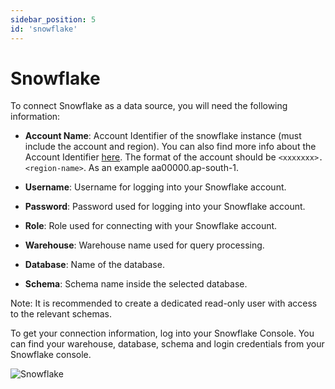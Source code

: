 ```yaml
---
sidebar_position: 5
id: 'snowflake'
---
```


# Snowflake

To connect Snowflake as a data source, you will need the following information:

-   **Account Name**: Account Identifier of the snowflake instance (must include the account and region). You can also find more info about the Account Identifier [here](https://docs.snowflake.com/en/user-guide/admin-account-identifier.html). The format of the account should be ``<xxxxxxx>.<region-name>``. As an example aa00000.ap-south-1. 

-   **Username**: Username for logging into your Snowflake account.

-   **Password**: Password used for logging into your Snowflake account.

-   **Role**: Role used for connecting with your Snowflake account.

-   **Warehouse**: Warehouse name used for query processing.

-   **Database**: Name of the database.

-   **Schema**: Schema name inside the selected database.

Note: It is recommended to create a dedicated read-only user with access to the relevant schemas.

To get your connection information, log into your Snowflake Console. You can find your warehouse, database, schema and login credentials from your Snowflake console.
 
 ![Snowflake](/img/connecting-to-data-sources/snowflake.png)

